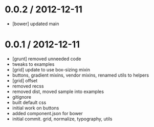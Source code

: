 
0.0.2 / 2012-12-11 
==================

  * [bower] updated main

0.0.1 / 2012-12-11 
==================

  * [grunt] removed unneeded code
  * tweaks to examples
  * [grid] update to use box-sizing mixin
  * buttons, gradient mixins, vendor mixins, renamed utils to helpers
  * [grid] offset
  * removed recss
  * removed dist, moved sample into examples
  * gitignore
  * built default css
  * initial work on buttons
  * added component.json for bower
  * initial commit.  grid, normalize, typography, utils
